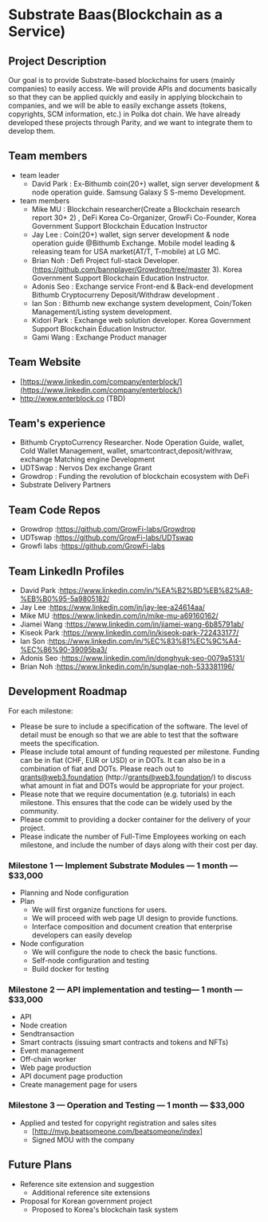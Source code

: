 # Substrate Baas(Blockchain as a Service)

## Project Description
Our goal is to provide Substrate-based blockchains for users (mainly companies) to easily access.
We will provide APIs and documents basically so that they can be applied quickly and easily in applying blockchain to companies, and we will be able to easily exchange assets (tokens, copyrights, SCM information, etc.) in Polka dot chain.
We have already developed these projects through Parity, and we want to integrate them to develop them.

## Team members 
* team leader
  * David Park : Ex-Bithumb coin(20+) wallet, sign server development & node operation guide. Samsung Galaxy S S-memo Development.
* team members
  * Mike MU : Blockchain researcher(Create a Blockchain research report 30+ 2) , DeFi Korea Co-Organizer, GrowFi Co-Founder, Korea Government Support Blockchain Education Instructor
  * Jay Lee : Coin(20+) wallet, sign server development & node operation guide @Bithumb Exchange. Mobile model leading & releasing team for USA market(AT/T, T-mobile) at LG MC.
  * Brian Noh : Deﬁ Project full-stack Developer. (https://github.com/bannplayer/Growdrop/tree/master 3). Korea Government Support Blockchain Education Instructor.
  * Adonis Seo : Exchange service Front-end & Back-end development Bithumb Cryptocurreny Deposit/Withdraw development .
  * Ian Son : Bithumb new exchange system development, Coin/Token Management/Listing system development.
  * Kidori Park : Exchange web solution developer. Korea Government Support Blockchain Education Instructor.
  * Gami Wang : Exchange Product manager

## Team Website 
*   [https://www.linkedin.com/company/enterblock/](https://www.linkedin.com/company/enterblock/)
*   http://www.enterblock.co (TBD)


## Team's experience
- Bithumb CryptoCurrency Researcher. Node Operation Guide, wallet, Cold Wallet Management, wallet, smartcontract,deposit/withraw, exchange Matching engine Development
- UDTSwap : Nervos Dex exchange Grant
- Growdrop : Funding the revolution of blockchain ecosystem with DeFi
- Substrate Delivery Partners

## Team Code Repos
* Growdrop :https://github.com/GrowFi-labs/Growdrop
* UDTswap :https://github.com/GrowFi-labs/UDTswap
* Growfi labs :https://github.com/GrowFi-labs

## Team LinkedIn Profiles
* David Park :https://www.linkedin.com/in/%EA%B2%BD%EB%82%A8-%EB%B0%95-5a9805182/
* Jay Lee :https://www.linkedin.com/in/jay-lee-a24614aa/
* Mike MU :https://www.linkedin.com/in/mike-mu-a69160162/
* Jiamei Wang :https://www.linkedin.com/in/jiamei-wang-6b85791ab/
* Kiseok Park :https://www.linkedin.com/in/kiseok-park-722433177/
* Ian Son :https://www.linkedin.com/in/%EC%83%81%EC%9C%A4-%EC%86%90-39095ba3/
* Adonis Seo :https://www.linkedin.com/in/donghyuk-seo-0079a5131/
* Brian Noh :https://www.linkedin.com/in/sunglae-noh-533381196/

## Development Roadmap

For each milestone:
* Please be sure to include a specification of the software. The level of detail must be enough so that we are able to test that the software meets the specification.
* Please include total amount of funding requested per milestone. Funding can be in fiat (CHF, EUR or USD) or in DOTs. It can also be in a combination of fiat and DOTs. Please reach out to grants@web3.foundation (http://grants@web3.foundation/) to discuss what amount in fiat and DOTs would be appropriate for your project.
* Please note that we require documentation (e.g. tutorials) in each milestone. This ensures that the code can be widely used by the community.
* Please commit to providing a docker container for the delivery of your project. 
* Please indicate the number of Full-Time Employees working on each milestone, and include the number of days along with their cost per day.

### Milestone 1 — Implement Substrate Modules — 1 month — $33,000
*  Planning and Node configuration
  * Plan
    * We will first organize functions for users.
    * We will proceed with web page UI design to provide functions.
    * Interface composition and document creation that enterprise developers can easily develop
 * Node configuration
   * We will configure the node to check the basic functions.
   * Self-node configuration and testing
   * Build docker for testing

### Milestone 2 —  API implementation and testing— 1 month — $33,000
*  API
*  Node creation
*  Sendtransaction
*  Smart contracts (issuing smart contracts and tokens and NFTs)
*  Event management
*  Off-chain worker 
*  Web page production
  *   API document page production
  *   Create management page for users


### Milestone 3 — Operation and Testing — 1 month — $33,000

* Applied and tested for copyright registration and sales sites
   * [http://mvp.beatsomeone.com/beatsomeone/index]
   * Signed MOU with the company

## Future Plans
* Reference site extension and suggestion
  * Additional reference site extensions
* Proposal for Korean government project
  * Proposed to Korea's blockchain task system
